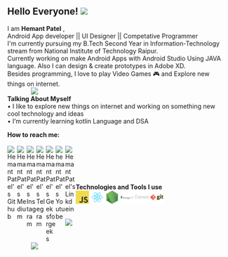 ## Hello Everyone! <img src="https://user-images.githubusercontent.com/81707452/113471561-d7a88a80-947a-11eb-9966-4f05614a16b5.gif" width="30px">

I am <a href="https://github.com/Hemu43362" style="text-decoration:none;"><b> Hemant Patel</b> </a>,</br>
Android App developer || UI Designer || Competative Programmer </br>
I'm currently pursuing my B.Tech Second Year in Information-Technology stream from National Institute of Technology Raipur.</br>
Currently working on make Android Apps with Android Studio Using JAVA language. Also I can design & create prototypes in Adobe XD.</br>
Besides programming, I love to play Video Games 🎮 and Explore new things on internet.
</br>
<img align="right" height="auto" width="450px" src="https://raw.githubusercontent.com/abhisheknaiidu/abhisheknaiidu/master/code.gif"/>
</br>
<b>Talking About Myself</b></br>
•  I like to explore new things on internet and working on something new cool technology and ideas 
</br>
•  I’m currently learning kotlin Language and DSA</br>
<!--
•  I’m currently looking to collaborate in <a href="https://github.com/Gautam-Arora24/bloodInNeed-frontend">Blood In Need</a></br>
•  Fun fact: I can sleep for 12 hours straight</br>
•  I'm always open to have a chit-chat with you :) </br>
-->
<b>How to reach me:</b> 
</br>
</br>
<a href="https://github.com/Hemu43362">
  <img align="left" alt="Hemant Patel's Github" width="22px" src="https://cdn.jsdelivr.net/npm/simple-icons@v3/icons/github.svg" />
</a>
<a href="https://hemant-patel.medium.com/">
  <img align="left" alt="Hemant Patel's Medium" width="22px" height src="https://svgshare.com/i/VjH.svg" />
</a>
<a href="https://instagram.com/hemantp4tel/">
  <img align="left" alt="Hemant Patel's Instagram" width="22px" src="https://svgshare.com/i/Vj7.svg" />
</a>
<a href="https://t.me/HemantP4tel">
  <img align="left" alt="Hemant Patel's Telegram" width="22px" src="https://svgshare.com/i/Vk8.svg" />
</a>
<a href="https://auth.geeksforgeeks.org/user/hemu4462/">
  <img align="left" alt="Hemant Patel's Geeksforgeeks" width="22px" src="https://svgshare.com/i/VkL.svg" />
</a>
<a href="https://stackoverflow.com/users/14763057/hemant-patel">
  <img align="left" alt="hemant Patel's Youtube" width="22px" src="https://user-images.githubusercontent.com/81707452/113473002-68379880-9484-11eb-810c-a3b9839d487f.png"/>
</a>
<a href="https://www.linkedin.com/in/hemant-patel-android-app-developer/">
  <img align="left" alt="Hemant Patel's Linkdein" width="24px" src="https://user-images.githubusercontent.com/81707452/113472651-3e7d7200-9482-11eb-8963-de30ca06641d.png" />  
</a>
</br>
<br/>
</br>
<br/>
<b>Technologies and Tools I use</b></br>
<img height ="30px" width="30px" src="https://raw.githubusercontent.com/github/explore/80688e429a7d4ef2fca1e82350fe8e3517d3494d/topics/javascript/javascript.png"/>
<img height ="30px" width="30px" src="https://raw.githubusercontent.com/github/explore/80688e429a7d4ef2fca1e82350fe8e3517d3494d/topics/react/react.png"/>
<img height ="30px" width="30px" src="https://raw.githubusercontent.com/github/explore/80688e429a7d4ef2fca1e82350fe8e3517d3494d/topics/nodejs/nodejs.png"/>
<img height ="30px" width="30px" src="https://raw.githubusercontent.com/github/explore/80688e429a7d4ef2fca1e82350fe8e3517d3494d/topics/mongodb/mongodb.png"/>
<img height ="30px" width="30px" src="https://raw.githubusercontent.com/github/explore/80688e429a7d4ef2fca1e82350fe8e3517d3494d/topics/express/express.png"/>
<img height ="30px" width="30px" src="https://raw.githubusercontent.com/github/explore/80688e429a7d4ef2fca1e82350fe8e3517d3494d/topics/git/git.png"/>
</br>
</br>
<img align="right" height="auto" width="450px" src="https://github-readme-stats.vercel.app/api?username=Hemu43362&&show_icons=true&title_color=ffffff&icon_color=00B2DF&text_color=daf7dc&bg_color=003140"/>

<img src="https://github-readme-stats.vercel.app/api/top-langs/?username=Hemu43362"/>
